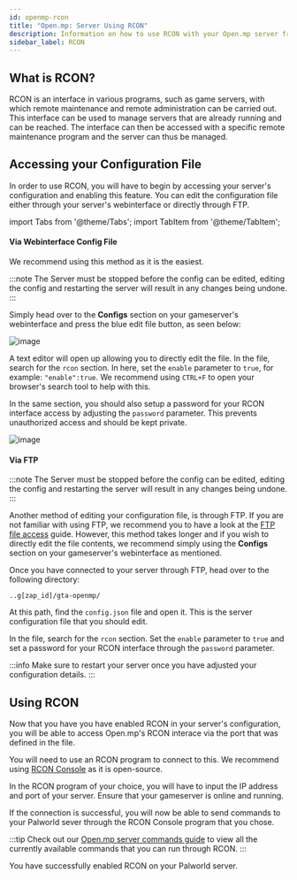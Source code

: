 ```yaml
---
id: openmp-rcon
title: "Open.mp: Server Using RCON"
description: Information on how to use RCON with your Open.mp server from ZAP-Hosting to manage your server - ZAP-Hosting.com documentation
sidebar_label: RCON
---
```


## What is RCON?

RCON is an interface in various programs, such as game servers, with which remote maintenance and remote administration can be carried out. This interface can be used to manage servers that are already running and can be reached. The interface can then be accessed with a specific remote maintenance program and the server can thus be managed.

## Accessing your Configuration File

In order to use RCON, you will have to begin by accessing your server's configuration and enabling this feature. You can edit the configuration file either through your server's webinterface or directly through FTP.

import Tabs from '@theme/Tabs';
import TabItem from '@theme/TabItem';

<Tabs>
<TabItem value="configs" label="Via WI Config file">

#### Via Webinterface Config File

We recommend using this method as it is the easiest. 

:::note
The Server must be stopped before the config can be edited, editing the config and restarting the server will result in any changes being undone.
:::

Simply head over to the **Configs** section on your gameserver's webinterface and press the blue edit file button, as seen below:

![image](https://github.com/zaphosting/docs/assets/42719082/6a147644-8bfb-4e5d-bff5-3e2c5d999e64)

A text editor will open up allowing you to directly edit the file. In the file, search for the `rcon` section. In here, set the `enable` parameter to `true`, for example: `"enable":true`. We recommend using `CTRL+F` to open your browser's search tool to help with this.

In the same section, you should also setup a password for your RCON interface access by adjusting the `password` parameter. This prevents unauthorized access and should be kept private.

![image](https://github.com/zaphosting/docs/assets/42719082/d3fbb8ac-b836-4e12-a7cf-d1b4961925d7)

</TabItem>

<TabItem value="ftp" label="Via FTP">

#### Via FTP

:::note
The Server must be stopped before the config can be edited, editing the config and restarting the server will result in any changes being undone.
:::

Another method of editing your configuration file, is through FTP. If you are not familiar with using FTP, we recommend you to have a look at the [FTP file access](gameserver-ftpaccess.md) guide. However, this method takes longer and if you wish to directly edit the file contents, we recommend simply using the **Configs** section on your gameserver's webinterface as mentioned.

Once you have connected to your server through FTP, head over to the following directory:
```
..g[zap_id]/gta-openmp/
```

At this path, find the `config.json` file and open it. This is the server configuration file that you should edit.

In the file, search for the `rcon` section. Set the `enable` parameter to `true` and set a password for your RCON interface through the `password` parameter.

</TabItem>
</Tabs>

:::info
Make sure to restart your server once you have adjusted your configuration details.
:::

## Using RCON

Now that you have you have enabled RCON in your server's configuration, you will be able to access Open.mp's RCON interace via the port that was defined in the file.

You will need to use an RCON program to connect to this. We recommend using [RCON Console](https://sourceforge.net/projects/rconconsole/) as it is open-source.

In the RCON program of your choice, you will have to input the IP address and port of your server. Ensure that your gameserver is online and running.

If the connection is successful, you will now be able to send commands to your Palworld sever through the RCON Console program that you chose. 

:::tip
Check out our [Open.mp server commands guide](openmp-server-commands.md) to view all the currently available commands that you can run through RCON.
:::

You have successfully enabled RCON on your Palworld server.